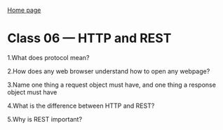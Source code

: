  [Home page](https://henok-6411.github.io/Reading-notes/)
 
 # Class 06 — HTTP and REST 
 
 
 1.What does protocol mean?
 
2.How does any web browser understand how to open any webpage?

3.Name one thing a request object must have, and one thing a response object must have

4.What is the difference between HTTP and REST?

5.Why is REST important?
